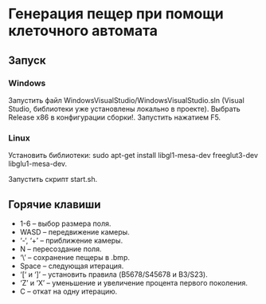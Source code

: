 # Генерация пещер при помощи клеточного автомата

## Запуск

### Windows 
Запустить файл WindowsVisualStudio/WindowsVisualStudio.sln (Visual Studio, библиотеки уже установлены локально в проекте). Выбрать Release x86 в конфигурации сборки!. Запустить нажатием F5.
### Linux
Установить библиотеки: sudo apt-get install libgl1-mesa-dev freeglut3-dev libglu1-mesa-dev.

Запустить скрипт start.sh.

## Горячие клавиши
- 1-6 – выбор размера поля.
- WASD – передвижение камеры.
- ‘-‘, ‘+’ – приближение камеры.
- N – пересоздание поля.
- ‘\’ – сохранение пещеры в .bmp.
- Space – следующая итерация.
- ‘[‘ и ‘]’ – установить правила (B5678/S45678 и B3/S23).
- ‘Z’ и ‘X’ – уменьшение и увеличение процента первого поколения.
- С – откат на одну итерацию.

